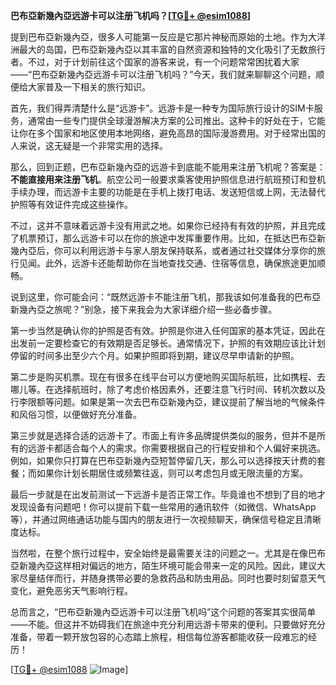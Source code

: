 **巴布亞新幾內亞远游卡可以注册飞机吗？[[TG💪+ @esim1088](https://t.me/s/esim1088)]**

提到巴布亞新幾內亞，很多人可能第一反应是它那片神秘而原始的土地。作为大洋洲最大的岛国，巴布亞新幾內亞以其丰富的自然资源和独特的文化吸引了无数旅行者。不过，对于计划前往这个国家的游客来说，有一个问题常常困扰着大家——“巴布亞新幾內亞远游卡可以注册飞机吗？”今天，我们就来聊聊这个问题，顺便给大家普及一下相关的旅行知识。

首先，我们得弄清楚什么是“远游卡”。远游卡是一种专为国际旅行设计的SIM卡服务，通常由一些专门提供全球漫游解决方案的公司推出。这种卡的好处在于，它能让你在多个国家和地区使用本地网络，避免高昂的国际漫游费用。对于经常出国的人来说，这无疑是一个非常实用的选择。

那么，回到正题，巴布亞新幾內亞的远游卡到底能不能用来注册飞机呢？答案是：**不能直接用来注册飞机**。航空公司一般要求乘客使用护照信息进行航班预订和登机手续办理，而远游卡主要的功能是在手机上拨打电话、发送短信或上网，无法替代护照等有效证件完成这些操作。

不过，这并不意味着远游卡没有用武之地。如果你已经持有有效的护照，并且完成了机票预订，那么远游卡可以在你的旅途中发挥重要作用。比如，在抵达巴布亞新幾內亞后，你可以利用远游卡与家人朋友保持联系，或者通过社交媒体分享你的旅行见闻。此外，远游卡还能帮助你在当地查找交通、住宿等信息，确保旅途更加顺畅。

说到这里，你可能会问：“既然远游卡不能注册飞机，那我该如何准备我的巴布亞新幾內亞之旅呢？”别急，接下来我会为大家详细介绍一些必备步骤。

第一步当然是确认你的护照是否有效。护照是你进入任何国家的基本凭证，因此在出发前一定要检查它的有效期是否足够长。通常情况下，护照的有效期应该比计划停留的时间多出至少六个月。如果护照即将到期，建议尽早申请新的护照。

第二步是购买机票。现在有很多在线平台可以方便地购买国际航班，比如携程、去哪儿等。在选择航班时，除了考虑价格因素外，还要注意飞行时间、转机次数以及行李限额等问题。如果是第一次去巴布亞新幾內亞，建议提前了解当地的气候条件和风俗习惯，以便做好充分准备。

第三步就是选择合适的远游卡了。市面上有许多品牌提供类似的服务，但并不是所有的远游卡都适合每个人的需求。你需要根据自己的行程安排和个人偏好来挑选。例如，如果你只打算在巴布亞新幾內亞短暂停留几天，那么可以选择按天计费的套餐；而如果你计划长期居住或频繁往返，则可以考虑包月或无限流量的方案。

最后一步就是在出发前测试一下远游卡是否正常工作。毕竟谁也不想到了目的地才发现设备有问题吧！你可以提前下载一些常用的通讯软件（如微信、WhatsApp等），并通过网络通话功能与国内的朋友进行一次视频聊天，确保信号稳定且清晰度达标。

当然啦，在整个旅行过程中，安全始终是最需要关注的问题之一。尤其是在像巴布亞新幾內亞这样相对偏远的地方，陌生环境可能会带来一定的风险。因此，建议大家尽量结伴而行，并随身携带必要的急救药品和防虫用品。同时也要时刻留意天气变化，避免恶劣天气影响行程。

总而言之，“巴布亞新幾內亞远游卡可以注册飞机吗”这个问题的答案其实很简单——不能。但这并不妨碍我们在旅途中充分利用远游卡带来的便利。只要做好充分准备，带着一颗开放包容的心态踏上旅程，相信每位游客都能收获一段难忘的经历！

[[TG💪+ @esim1088](https://t.me/s/esim1088) ![Image](https://i.postimg.cc/4NQfJmqS/Snipaste-2025-05-13-00-14-12.png)]